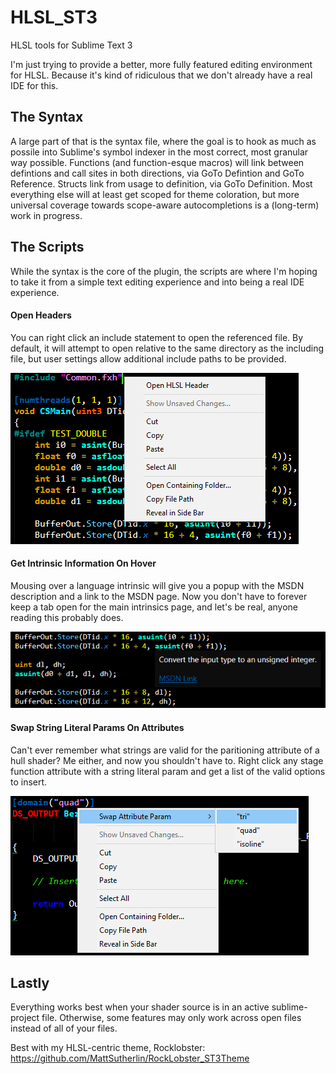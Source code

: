 # HLSL_ST3
HLSL tools for Sublime Text 3

I'm just trying to provide a better, more fully featured editing environment for HLSL.  Because it's kind of ridiculous that we don't already have a real IDE for this.

## The Syntax
A large part of that is the syntax file, where the goal is to hook as much as possile into Sublime's symbol indexer in the most correct, most granular way possible.  Functions (and function-esque macros) will link between defintions and call sites in both directions, via GoTo Defintion and GoTo Reference.  Structs link from usage to definition, via GoTo Definition.  Most everything else will at least get scoped for theme coloration, but more universal coverage towards scope-aware autocompletions is a (long-term) work in progress.

## The Scripts
While the syntax is the core of the plugin, the scripts are where I'm hoping to take it from a simple text editing experience and into being a real IDE experience.

#### Open Headers
You can right click an include statement to open the referenced file.  By default, it will attempt to open relative to the same directory as the including file, but user settings allow additional include paths to be provided.

<img src="https://raw.githubusercontent.com/MattSutherlin/HLSLToolsImages/master/OpenHeader.png"/>

#### Get Intrinsic Information On Hover
Mousing over a language intrinsic will give you a popup with the MSDN description and a link to the MSDN page.  Now you don't have to forever keep a tab open for the main intrinsics page, and let's be real, anyone reading this probably does.

<img src="https://raw.githubusercontent.com/MattSutherlin/HLSLToolsImages/master/IntrinsicHover.png"/>

#### Swap String Literal Params On Attributes
Can't ever remember what strings are valid for the paritioning attribute of a hull shader?  Me either, and now you shouldn't have to.  Right click any stage function attribute with a string literal param and get a list of the valid options to insert.

<img src="https://raw.githubusercontent.com/MattSutherlin/HLSLToolsImages/master/SwapAttributeParams.png"/>

## Lastly
Everything works best when your shader source is in an active sublime-project file.  Otherwise, some features may only work across open files instead of all of your files.

Best with my HLSL-centric theme, Rocklobster:  https://github.com/MattSutherlin/RockLobster_ST3Theme

